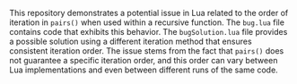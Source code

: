 This repository demonstrates a potential issue in Lua related to the order of iteration in `pairs()` when used within a recursive function. The `bug.lua` file contains code that exhibits this behavior.  The `bugSolution.lua` file provides a possible solution using a different iteration method that ensures consistent iteration order.  The issue stems from the fact that `pairs()` does not guarantee a specific iteration order, and this order can vary between Lua implementations and even between different runs of the same code.